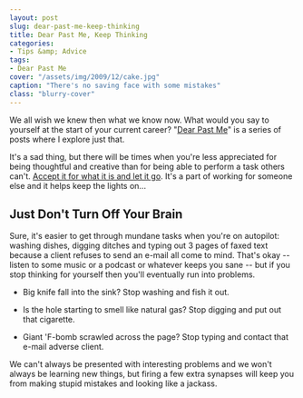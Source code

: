 ```yaml
---
layout: post
slug: dear-past-me-keep-thinking
title: Dear Past Me, Keep Thinking
categories:
- Tips &amp; Advice
tags:
- Dear Past Me
cover: "/assets/img/2009/12/cake.jpg"
caption: "There's no saving face with some mistakes"
class: "blurry-cover"
---
```


We all wish we knew then what we know now. What would you say to yourself at the start of your current career? "[Dear Past Me](http://www.corychase.com/tag/dear-past-me/)" is a series of posts where I explore just that.

It's a sad thing, but there will be times when you're less appreciated for being thoughtful and creative than for being able to perform a task others can't. [Accept it for what it is and let it go](http://www.corychase.com/dear-past-me-dont-hate/). It's a part of working for someone else and it helps keep the lights on...


## Just Don't Turn Off Your Brain

Sure, it's easier to get through mundane tasks when you're on autopilot: washing dishes, digging ditches and typing out 3 pages of faxed text because a client refuses to send an e-mail all come to mind. That's okay -- listen to some music or a podcast or whatever keeps you sane -- but if you stop thinking for yourself then you'll eventually run into problems.

	
  * Big knife fall into the sink? Stop washing and fish it out.

	
  * Is the hole starting to smell like natural gas? Stop digging and put out that cigarette.

	
  * Giant 'F-bomb scrawled across the page? Stop typing and contact that e-mail adverse client.


We can't always be presented with interesting problems and we won't always be learning new things, but firing a few extra synapses will keep you from making stupid mistakes and looking like a jackass.

